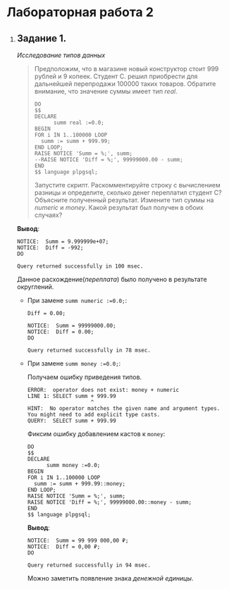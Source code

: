 # Лабораторная работа 2

1.  ## Задание 1.

    *Исследование типов данных*

    > Предположим, что в магазине новый конструктор стоит 999 рублей и 9 копеек.
    > Студент С. решил приобрести для дальнейшей перепродажи 100000 таких товаров.
    > Обратите внимание, что значение суммы имеет тип *real*.
    >
    > ```pgsql
    > DO
    > $$
    > DECLARE
    >       summ real :=0.0;	
    > BEGIN
    > FOR i IN 1..100000 LOOP
    >   summ := summ + 999.99;
    > END LOOP;
    > RAISE NOTICE 'Summ = %;', summ;
    > --RAISE NOTICE 'Diff = %;', 99999000.00 - summ;
    > END
    > $$ language plpgsql;
    > ```
    >
    > Запустите скрипт. Раскомментируйте строку с вычислением разницы и определите,
    > сколько денег переплатил студент С? Объясните полученный результат.
    > Измените тип суммы на *numeric* и *money*. Какой результат был получен в обоих случаях?

    **Вывод**:

    ```
    NOTICE:  Summ = 9.999999e+07;
    NOTICE:  Diff = -992;
    DO

    Query returned successfully in 100 msec.
    ```

    Данное расхождение(*переплата*) было получено в результате округлений.

    *   При замене `summ numeric :=0.0;`:

        `Diff = 0.00;`

        ```
        NOTICE:  Summ = 99999000.00;
        NOTICE:  Diff = 0.00;
        DO

        Query returned successfully in 78 msec.
        ```
    *   При замене `summ money :=0.0;`:

        Получаем ошибку приведения типов.

        ```
        ERROR:  operator does not exist: money + numeric
        LINE 1: SELECT summ + 999.99
                            ^
        HINT:  No operator matches the given name and argument types. You might need to add explicit type casts.
        QUERY:  SELECT summ + 999.99
        ```

        Фиксим ошибку добавлением кастов к `money`:

        ```pgsql
        DO
        $$
        DECLARE
              summ money :=0.0;	
        BEGIN
        FOR i IN 1..100000 LOOP
          summ := summ + 999.99::money;
        END LOOP;
        RAISE NOTICE 'Summ = %;', summ;
        RAISE NOTICE 'Diff = %;', 99999000.00::money - summ;
        END
        $$ language plpgsql;
        ```

        **Вывод**:
        ```
        NOTICE:  Summ = 99 999 000,00 ₽;
        NOTICE:  Diff = 0,00 ₽;
        DO

        Query returned successfully in 94 msec.
        ```

        Можно заметить появление знака *денежной единицы*.
